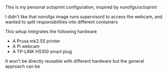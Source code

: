 This is my personal octoprint configuration, inspired by nunofgs/octoprint

I didn't like that nonofgs image runs supervisord to access the webcam, and wanted to split responsibilities into different containers

This setup integrates the following hardware
* A Prusa mk2.5S printer
* A Pi webcam
* A TP-LINK HS100 smart plug

It won't be directly reusable with different hardware but the general approach can be
